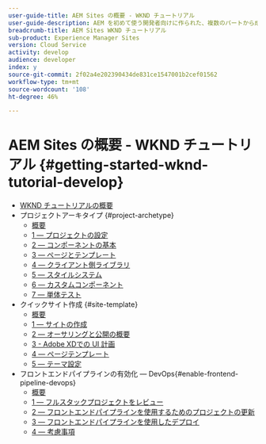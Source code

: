```yaml
---
user-guide-title: AEM Sites の概要 - WKND チュートリアル
user-guide-description: AEM を初めて使う開発者向けに作られた、複数のパートから成るチュートリアルです。架空のライフスタイルブランドである WKND 向けに AEM Sites を実装します。フロントエンドパイプラインを有効にして、開発をデプロイメントサイクルに進めます。
breadcrumb-title: AEM Sites WKND チュートリアル
sub-product: Experience Manager Sites
version: Cloud Service
activity: develop
audience: developer
index: y
source-git-commit: 2f02a4e202390434de831ce1547001b2cef01562
workflow-type: tm+mt
source-wordcount: '108'
ht-degree: 46%

---
```



# AEM Sites の概要 - WKND チュートリアル {#getting-started-wknd-tutorial-develop}

+ [WKND チュートリアルの概要](overview.md)
+ プロジェクトアーキタイプ {#project-archetype}
   + [概要](./project-archetype/overview.md)
   + [1 — プロジェクトの設定](./project-archetype/project-setup.md)
   + [2 — コンポーネントの基本](./project-archetype/component-basics.md)
   + [3 — ページとテンプレート](./project-archetype/pages-templates.md)
   + [4 — クライアント側ライブラリ](./project-archetype/client-side-libraries.md)
   + [5 — スタイルシステム](./project-archetype/style-system.md)
   + [6 — カスタムコンポーネント](./project-archetype/custom-component.md)
   + [7 — 単体テスト](./project-archetype/unit-testing.md)
+ クイックサイト作成 {#site-template}
   + [概要](./site-template/overview.md)
   + [1 — サイトの作成](./site-template/create-site.md)
   + [2 — オーサリングと公開の概要](./site-template/author-content-publish.md)
   + [3 - Adobe XDでの UI 計画](./site-template/ui-planning-adobe-xd.md)
   + [4 — ページテンプレート](./site-template/page-templates.md)
   + [5 — テーマ設定](./site-template/theming.md)
+ フロントエンドパイプラインの有効化 — DevOps{#enable-frontend-pipeline-devops}
   + [概要](./enable-frontend-pipeline/overview.md)
   + [1 — フルスタックプロジェクトをレビュー](./enable-frontend-pipeline/review-uifrontend-module.md)
   + [2 — フロントエンドパイプラインを使用するためのプロジェクトの更新](./enable-frontend-pipeline/update-project.md)
   + [3 — フロントエンドパイプラインを使用したデプロイ](./enable-frontend-pipeline/create-frontend-pipeline.md)
   + [4 — 考慮事項](./enable-frontend-pipeline/considerations.md)

